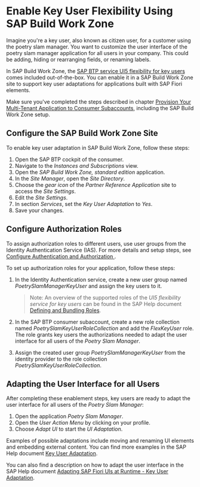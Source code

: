 # Enable Key User Flexibility Using SAP Build Work Zone
Imagine you're a key user, also known as citizen user, for a customer using the poetry slam manager. You want to customize the user interface of the poetry slam manager application for all users in your company. This could be adding, hiding or rearranging fields, or renaming labels. 

In SAP Build Work Zone, the [SAP BTP service UI5 flexibility for key users](https://help.sap.com/docs/ui5-flexibility-for-key-users) comes included out-of-the-box. You can enable it in a SAP Build Work Zone site to support key user adaptations for applications built with SAP Fiori elements. 

Make sure you've completed the steps described in chapter [Provision Your Multi-Tenant Application to Consumer Subaccounts](./25-Multi-Tenancy-Provisioning.md), including the SAP Build Work Zone setup. 

## Configure the SAP Build Work Zone Site 
To enable key user adaptation in SAP Build Work Zone, follow these steps:

1. Open the SAP BTP cockpit of the consumer.
2. Navigate to the *Instances and Subscriptions* view.
3. Open the *SAP Build Work Zone, standard edition* application.
4. In the *Site Manager*, open the *Site Directory*. 
5. Choose the *gear icon* of the *Partner Reference Application* site to access the *Site Settings*.
6. Edit the *Site Settings*.
7. In section *Services*, set the *Key User Adaptation* to *Yes*.
8. Save your changes.

## Configure Authorization Roles 
To assign authorization roles to different users, use user groups from the Identity Authentication Service (IAS). For more details and setup steps, see [Configure Authentication and Authorization ](./25-Multi-Tenancy-Provisioning.md#configure-authentication-and-authorization).

To set up authorization roles for your application, follow these steps:

1. In the Identity Authentication service, create a new user group named *PoetrySlamManagerKeyUser* and assign the key users to it.

    > Note: An overview of the supported roles of the *UI5 flexibility service for key users* can be found in the SAP Help document [Defining and Bundling Roles](https://help.sap.com/docs/ui5-flexibility-for-key-users/ui5-flexibility-for-key-users/defining-and-bundling-roles).

2. In the SAP BTP consumer subaccount, create a new role collection named *PoetrySlamKeyUserRoleCollection* and add the *FlexKeyUser* role. The role grants key users the authorizations needed to adapt the user interface for all users of the *Poetry Slam Manager*.

3. Assign the created user group *PoetrySlamManagerKeyUser* from the identity provider to the role collection *PoetrySlamKeyUserRoleCollection*.

## Adapting the User Interface for all Users
After completing these enablement steps, key users are ready to adapt the user interface for all users of the *Poetry Slam Manager*:

1. Open the application *Poetry Slam Manager*.
2. Open the *User Action Menu* by clicking on your profile.
3. Choose *Adapt UI* to start the *UI Adaptation*.

Examples of possible adaptations include moving and renaming UI elements and embedding external content. You can find more examples in the SAP Help document [Key User Adaptation](https://help.sap.com/docs/UI5_FLEXIBILITY/430e2c1a4ff241bc8162df4bf51e0730/328a550137344514ae085b924180d078.html).

You can also find a description on how to adapt the user interface in the SAP Help document [Adapting SAP Fiori UIs at Runtime - Key User Adaptation](https://help.sap.com/docs/ui5-flexibility-for-key-users/ui5-flexibility-for-key-users/adapting-sap-fiori-uis-at-runtime-key-user-adaptation).
